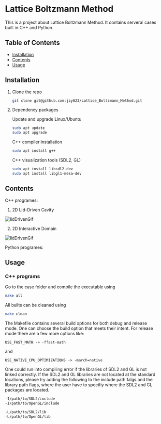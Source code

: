 # Lattice Boltzmann Method 

This is a project about Lattice Boltzmann Method. It contains serveral cases built in C++ and Python.


## Table of Contents
- [Installation](#installation)
- [Contents](#content)
- [Usage](#usage)
<!-- - [Features](#features)
- [Contributing](#contributing)
- [License](#license) -->


## Installation

1. Clone the repo
    ```bash
    git clone git@github.com:jzy023/Lattice_Boltzmann_Method.git
   ```

2. Dependency packages

    Update and upgrade Linux/Ubuntu
    ```bash
    sudo apt update
    sudo apt upgrade
    ```

    C++ compiler installation
    ```bash
    sudo apt install g++
    ```

    C++ visualization tools (SDL2, GL)
    ```bash
    sudo apt install libsdl2-dev 
    sudo apt install libgl1-mesa-dev
    ```


    <!-- Python Pip Installs Packages
    ```bash
    sudo apt install python-pip
    sudo apt install python3-pip
    ``` -->


## Contents

C++ programes:
    
1. 2D Lid-Driven Cavity 

![lidDrivenGif](https://raw.githubusercontent.com/jzy023/gifs/main/LBM/lidDrivenLBM.gif)

2. 2D Interactive Domain

![lidDrivenGif](https://raw.githubusercontent.com/jzy023/gifs/main/LBM/interactive.gif)


Python programes:


## Usage

### C++ programs 

Go to the case folder and compile the executable using 
```bash
make all
```
All builts can be cleaned using 
```bash 
make clean
```
The Makefile contains several build options for both debug and release mode. One can choose the build option that meets their intent. For release mode
there are a few more options like:
```
USE_FAST_MATH -> -ffast-math
```
and 
```
USE_NATIVE_CPU_OPTIMIZATIONS -> -march=native
```
One could run into compiling error if the libraries of SDL2 and GL is not linked correctly. If the SDL2 and GL libraries are not located at the standard locations,
please try adding the following to the include path falgs and the library path flags, where the user have to specifiy where the SDL2 and GL packages are located.
```bash
-I/path/to/SDL2/include 
-I/path/to/OpenGL/include

-L/path/to/SDL2/lib 
-L/path/to/OpenGL/lib
```



